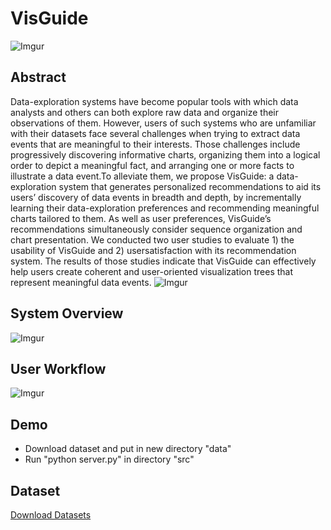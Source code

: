 # VisGuide
![Imgur](https://imgur.com/BKv3I5w.png)

## Abstract
Data-exploration systems have become popular tools with which data analysts and others can both explore raw data and organize their observations of them. However, users of such systems who are unfamiliar with their datasets face several challenges when trying to extract data events that are meaningful to their interests. Those challenges include progressively discovering informative charts, organizing them into a logical order to depict a meaningful fact, and arranging one or more facts to illustrate a data event.To alleviate them, we propose VisGuide: a data-exploration system that generates personalized recommendations to aid its users’ discovery of data events in breadth and depth, by incrementally learning their data-exploration preferences and recommending meaningful charts tailored to them. As well as user preferences, VisGuide’s recommendations simultaneously consider sequence organization and chart presentation. We conducted two user studies to evaluate 1) the usability of VisGuide and 2) usersatisfaction with its recommendation system. The results of those studies indicate that VisGuide can effectively help users create coherent and user-oriented visualization trees that represent meaningful data events.
![Imgur](https://imgur.com/pX9zVla.png)


## System Overview
![Imgur](https://imgur.com/bAXbzDB.png)

## User Workflow
![Imgur](https://imgur.com/P2t9vGO.png)

## Demo
* Download dataset and put in new directory "data"
* Run "python server.py" in directory "src"


## Dataset
[Download Datasets](https://drive.google.com/drive/folders/13CNfDDpSL_Lyk4QCw4QT9PAJfAulPEzh?usp=sharing)
